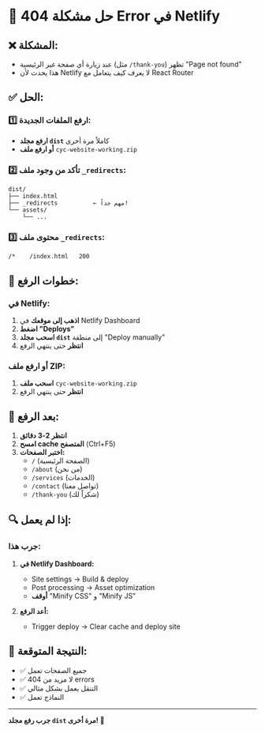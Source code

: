 # 🔧 حل مشكلة 404 Error في Netlify

## ❌ **المشكلة:**
- عند زيارة أي صفحة غير الرئيسية (مثل `/thank-you`) تظهر "Page not found"
- هذا يحدث لأن Netlify لا يعرف كيف يتعامل مع React Router

## ✅ **الحل:**

### **1️⃣ ارفع الملفات الجديدة:**
- **ارفع مجلد `dist`** كاملاً مرة أخرى
- **أو ارفع ملف** `cyc-website-working.zip`

### **2️⃣ تأكد من وجود ملف `_redirects`:**
```
dist/
├── index.html
├── _redirects          ← مهم جداً!
└── assets/
    └── ...
```

### **3️⃣ محتوى ملف `_redirects`:**
```
/*    /index.html   200
```

## 🔄 **خطوات الرفع:**

### **في Netlify:**
1. **اذهب إلى موقعك** في Netlify Dashboard
2. **اضغط "Deploys"**
3. **اسحب مجلد `dist`** إلى منطقة "Deploy manually"
4. **انتظر** حتى ينتهي الرفع

### **أو ارفع ملف ZIP:**
1. **اسحب ملف** `cyc-website-working.zip`
2. **انتظر** حتى ينتهي الرفع

## 🎯 **بعد الرفع:**
1. **انتظر 2-3 دقائق**
2. **امسح cache المتصفح** (Ctrl+F5)
3. **اختبر الصفحات:**
   - `/` (الصفحة الرئيسية)
   - `/about` (من نحن)
   - `/services` (الخدمات)
   - `/contact` (تواصل معنا)
   - `/thank-you` (شكراً لك)

## 🔍 **إذا لم يعمل:**

### **جرب هذا:**
1. **في Netlify Dashboard:**
   - Site settings → Build & deploy
   - Post processing → Asset optimization
   - **أوقف** "Minify CSS" و "Minify JS"

2. **أعد الرفع:**
   - Trigger deploy → Clear cache and deploy site

## 🎉 **النتيجة المتوقعة:**
- ✅ جميع الصفحات تعمل
- ✅ لا مزيد من 404 errors
- ✅ التنقل يعمل بشكل مثالي
- ✅ النماذج تعمل

---
**جرب رفع مجلد `dist` مرة أخرى! 🚀**




